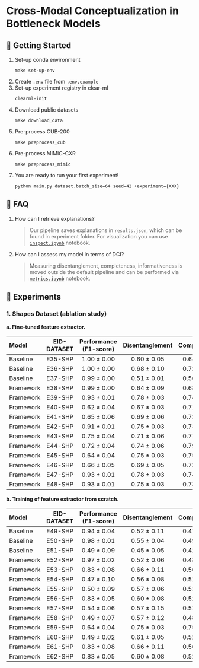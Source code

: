 # Cross-Modal Conceptualization in Bottleneck Models

## 🚀 Getting Started
1. Set-up conda environment
    ```
    make set-up-env
    ```
2. Create `.env` file from `.env.example`
3. Set-up experiment registry in clear-ml
    ```
    clearml-init
    ```
4. Download public datasets
    ```
    make download_data
    ```
5. Pre-process CUB-200
    ```
    make preprocess_cub
    ```
6. Pre-process MIMIC-CXR
    ```
    make preprocess_mimic
    ```
7. You are ready to run your first experiment!
    ```
    python main.py dataset.batch_size=64 seed=42 +experiment={XXX}
    ```

## 🤔 FAQ

1. How can I retrieve explanations?
    > Our pipeline saves explanations in `results.json`, which can be found in experiment folder. For visualization you can use [`inspect.ipynb`](./autoconcept/inspect.ipynb) notebook.

2. How can I assess my model in terms of DCI?
    > Measuring disentanglement, completeness, informativeness is moved outside the default pipeline and can be performed via [`metrics.ipynb`](./autoconcept/metrics.ipynb) notebook.


## 🧬 Experiments

### 1. Shapes Dataset (ablation study)

**a. Fine-tuned feature extractor.**

| Model     | EID-DATASET  | Performance (F1-score)   | Disentanglement | Completeness   | Informativeness | act_fn  | norm_fn  | slot_norm | dummy_concept | dummy_tokens | reg_dist | tie_loss   |
|:------------|:-----------:|:-----------:|:--------:|:--------:|:--------:|:----------:|:----------:|:----------:|:-------------:|:---------------:|:---------------:|:---------------:|
| Baseline | E35-SHP | 1.00 ± 0.00 | 0.60 ± 0.05 | 0.64 ± 0.10 | 0.07 ± 0.01 | relu | - | - | -| - | - | - |
| Baseline | E36-SHP | 1.00 ± 0.00 | 0.68 ± 0.10 | 0.72 ± 0.05 | 0.08 ± 0.01 | sigmoid  | - | - | - | - | - | - |
| Baseline | E37-SHP | 0.99 ± 0.00 | 0.51 ± 0.01 | 0.56 ± 0.06 | 0.08 ± 0.02  | gumbel  | - | - | - | - | - | - |
| Framework | E38-SHP |  0.99 ± 0.00 | 0.64 ± 0.09 | 0.68 ± 0.04| 0.08 ± 0.03 | sigmoid | softmax | ✗ | - | - | ✗ | JS |
| Framework | E39-SHP | 0.93 ± 0.01 | 0.78 ± 0.03 | 0.74 ± 0.12 | 0.07 ± 0.02 | gumbel | softmax | ✗ | - | - | ✗ | JS |
| Framework | E40-SHP | 0.62 ± 0.04 | 0.67 ± 0.03 | 0.71 ± 0.05 | 0.09 ± 0.03 | gumbel  | softmax | ✗ | - | -  | ✗ | KL($f$, $c$) |
| Framework | E41-SHP | 0.65 ± 0.06 | 0.69 ± 0.06 | 0.72 ± 0.05 | 0.09 ± 0.02 | gumbel | softmax | ✗ | - | - | ✗ | KL($c$, $f$) |
| Framework | E42-SHP | 0.91 ± 0.01 | 0.75 ± 0.03 | 0.73 ± 0.10 | 0.08 ± 0.01 | gumbel | entmax | ✗ | - | - | ✗ | JS |
| Framework | E43-SHP | 0.75 ± 0.04 | 0.71 ± 0.06 | 0.71 ± 0.07 | 0.09 ± 0.01 | gumbel | softmax | ✓ | ✓ | ✗ | ✗ | JS |
| Framework | E44-SHP | 0.72 ± 0.04 | 0.74 ± 0.06 | 0.79 ± 0.14 | 0.07 ± 0.02 | gumbel | softmax | ✓ | ✓ | ✓ | ✗ | JS |
| Framework | E45-SHP | 0.64 ± 0.04 | 0.75 ± 0.03 | 0.75 ± 0.02 | 0.08 ± 0.02 | gumbel | entmax | ✓ | ✓ | ✗ | ✗ | JS |
| Framework | E46-SHP | 0.66 ± 0.05 | 0.69 ± 0.05 | 0.73 ± 0.08 | 0.08 ± 0.03 | gumbel | entmax | ✓ | ✓ | ✓ | ✗ | JS |
| Framework | E47-SHP | 0.93 ± 0.01 | 0.78 ± 0.03 | 0.74 ± 0.12 | 0.07 ± 0.02 | gumbel  | softmax | ✗ | - | - | ✓ | JS |
| Framework | E48-SHP | 0.93 ± 0.01 | 0.75 ± 0.03 | 0.73 ± 0.10 | 0.08 ± 0.01 | gumbel  | entmax | ✗ | - | - | ✓ | JS |

**b. Training of feature extractor from scratch.**

| Model     | EID-DATASET  | Performance (F1-score)   | Disentanglement | Completeness   | Informativeness | act_fn  | norm_fn  | slot_norm | dummy_concept | dummy_tokens | reg_dist | tie_loss   |
|:------------|:-----------:|:-----------:|:--------:|:--------:|:--------:|:----------:|:----------:|:----------:|:-------------:|:---------------:|:---------------:|:---------------:|
| Baseline | E49-SHP | 0.94 ± 0.04 | 0.52 ± 0.11 | 0.47 ± 0.10 | 0.20 ± 0.04  | relu |  - | - | -| - | - | - |
| Baseline | E50-SHP | 0.98 ± 0.01 | 0.55 ± 0.04 | 0.49 ± 0.08 | 0.16 ± 0.01 | sigmoid | - | - | - | - | - | - |
| Baseline | E51-SHP | 0.49 ± 0.09 | 0.45 ± 0.05 | 0.42 ± 0.03 | 0.45 ± 0.04 | gumbel | - | - | - | - | - | - |
| Framework | E52-SHP | 0.97 ± 0.02 | 0.52 ± 0.06 | 0.48 ± 0.05 | 0.16 ± 0.03 | sigmoid | softmax | ✗ | - | - | ✗ | JS |
| Framework | E53-SHP | 0.83 ± 0.08 | 0.66 ± 0.11 | 0.56 ± 0.07 | 0.16 ± 0.03 |  gumbel | softmax | ✗ | - | - | ✗ | JS |
| Framework | E54-SHP | 0.47 ± 0.10 | 0.56 ± 0.08 | 0.52 ± 0.07 | 0.23 ± 0.08 | gumbel | softmax | ✗ | - | -  | ✗ | KL($f$, $c$) |
| Framework | E55-SHP | 0.50 ± 0.09 | 0.57 ± 0.06| 0.51 ± 0.06 | 0.20 ± 0.04 |  gumbel  | softmax | ✗ | - | - | ✗ | KL($c$, $f$) |
| Framework | E56-SHP | 0.83 ± 0.05 | 0.60 ± 0.08 | 0.52 ± 0.07 | 0.16 ± 0.02 |  gumbel  | entmax | ✗ | - | - | ✗ | JS |
| Framework | E57-SHP | 0.54 ± 0.06 | 0.57 ± 0.15 | 0.52 ± 0.09 | 0.25 ± 0.07 | gumbel | softmax | ✓ | ✓ | ✗ | ✗ | JS |
| Framework | E58-SHP | 0.49 ± 0.07 | 0.57 ± 0.12 | 0.48 ± 0.08 | 0.25 ± 0.07 |  gumbel  | softmax | ✓ | ✓ | ✓ | ✗ | JS |
| Framework | E59-SHP | 0.64 ± 0.04 | 0.75 ± 0.03 | 0.75 ± 0.02 | 0.08 ± 0.02 | gumbel | entmax | ✓ | ✓ | ✗ | ✗ | JS |
| Framework | E60-SHP | 0.49 ± 0.02 | 0.61 ± 0.05 | 0.52 ± 0.09 | 0.23 ± 0.04 |  gumbel | entmax | ✓ | ✓ | ✓ | ✗ | JS |
| Framework | E61-SHP | 0.83 ± 0.08 | 0.66 ± 0.11 | 0.56 ± 0.07 | 0.16 ± 0.03 |  gumbel | softmax | ✗ | - | - | ✓ | JS |
| Framework | E62-SHP | 0.83 ± 0.05 | 0.60 ± 0.08 | 0.52 ± 0.07 | 0.16 ± 0.02 | gumbel | entmax | ✗ | - | - | ✓ | JS |
